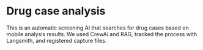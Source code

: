 # Drug case analysis

This is an automatic screening AI that searches for drug cases based on mobile analysis results. We used CrewAi and RAG, tracked the process with Langsmith, and registered capture files.
